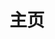 ---
layout: home
title: 主页

hero:
  text: Theme-Sakurairo
  tagline: 3.0 版本更新
  image:
    src: https://s.nmxc.ltd/sakurairo_vision/@3.0/series/login_logo.webp
    alt: Sakurairo
  actions:
    - theme: brand
      text: 快速开始
      link: /Sakurairo/Preliminary/
    - theme: alt
      text: 在 Github 上查看
      link: https://github.com/mirai-mamori/Sakurairo
features:
  - icon: 🎉
    title: 翻新视觉
    details: 全新 Glaze Design 体系。无论明暗，感知琉璃质感。
  - icon: ⚡️
    title: 刷新速度
    details: 新朋友又拍云，给主题重新带来极速体验。
  - icon: 🛠️
    title: 功能全家桶
    details: 新增 可视化主题编辑、文章注释、友链管理等。
---